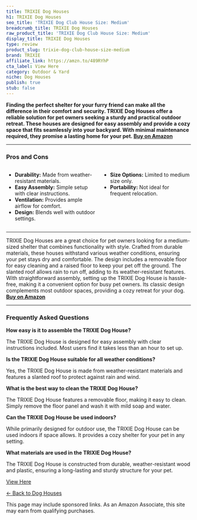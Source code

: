 ```yaml
---
title: TRIXIE Dog Houses
h1: TRIXIE Dog Houses
seo_title: 'TRIXIE Dog Club House Size: Medium'
breadcrumb_title: TRIXIE Dog Houses
raw_product_title: 'TRIXIE Dog Club House Size: Medium'
display_title: TRIXIE Dog Houses
type: review
product_slug: trixie-dog-club-house-size-medium
brand: TRIXIE
affiliate_link: https://amzn.to/489RYhP
cta_label: View Here
category: Outdoor & Yard
niche: Dog Houses
publish: true
stub: false
---
```


<div id="intro" class="full-width">
  <p><strong>Finding the perfect shelter for your furry friend can make all the difference in their comfort and security. TRIXIE Dog Houses offer a reliable solution for pet owners seeking a sturdy and practical outdoor retreat. These houses are designed for easy assembly and provide a cozy space that fits seamlessly into your backyard. With minimal maintenance required, they promise a lasting home for your pet. <a href="https://amzn.to/489RYhP" rel="nofollow sponsored noopener" target="_blank"><strong>Buy on Amazon</strong></a></strong></p>
</div>

<hr />
<h3 id="pros-cons">Pros and Cons</h3>
<div class="pc-grid" style="display:grid;grid-template-columns:1fr 1fr;gap:16px;">
  <ul>
    <li><strong>Durability:</strong> Made from weather-resistant materials.</li>
    <li><strong>Easy Assembly:</strong> Simple setup with clear instructions.</li>
    <li><strong>Ventilation:</strong> Provides ample airflow for comfort.</li>
    <li><strong>Design:</strong> Blends well with outdoor settings.</li>
  </ul>
  <ul>
    <li><strong>Size Options:</strong> Limited to medium size only.</li>
    <li><strong>Portability:</strong> Not ideal for frequent relocation.</li>
  </ul>
</div>
<hr />

<div class="full-width">
  <p>TRIXIE Dog Houses are a great choice for pet owners looking for a medium-sized shelter that combines functionality with style. Crafted from durable materials, these houses withstand various weather conditions, ensuring your pet stays dry and comfortable. The design includes a removable floor for easy cleaning and a raised floor to keep your pet off the ground. The slanted roof allows rain to run off, adding to its weather-resistant features. With straightforward assembly, setting up the TRIXIE Dog House is hassle-free, making it a convenient option for busy pet owners. Its classic design complements most outdoor spaces, providing a cozy retreat for your dog. <a href="https://amzn.to/489RYhP" rel="nofollow sponsored noopener" target="_blank"><strong>Buy on Amazon</strong></a></p>
</div>

<hr />
<h3 id="faqs">Frequently Asked Questions</h3>

<p><strong>How easy is it to assemble the TRIXIE Dog House?</strong></p>
<p>The TRIXIE Dog House is designed for easy assembly with clear instructions included. Most users find it takes less than an hour to set up.</p>

<p><strong>Is the TRIXIE Dog House suitable for all weather conditions?</strong></p>
<p>Yes, the TRIXIE Dog House is made from weather-resistant materials and features a slanted roof to protect against rain and wind.</p>

<p><strong>What is the best way to clean the TRIXIE Dog House?</strong></p>
<p>The TRIXIE Dog House features a removable floor, making it easy to clean. Simply remove the floor panel and wash it with mild soap and water.</p>

<p><strong>Can the TRIXIE Dog House be used indoors?</strong></p>
<p>While primarily designed for outdoor use, the TRIXIE Dog House can be used indoors if space allows. It provides a cozy shelter for your pet in any setting.</p>

<p><strong>What materials are used in the TRIXIE Dog House?</strong></p>
<p>The TRIXIE Dog House is constructed from durable, weather-resistant wood and plastic, ensuring a long-lasting and sturdy structure for your pet.</p>
<p><a class="btn" href="https://amzn.to/489RYhP" target="_blank" rel="nofollow sponsored noopener">View Here</a></p>
<p><a href="/roundups/outdoor-yard/dog-houses/">← Back to Dog Houses</a></p>
<aside class="disclosure">This page may include sponsored links. As an Amazon Associate, this site may earn from qualifying purchases.</aside>
